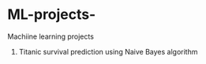 # ML-projects-
Machiine learning projects

1. Titanic survival prediction using Naive Bayes algorithm
